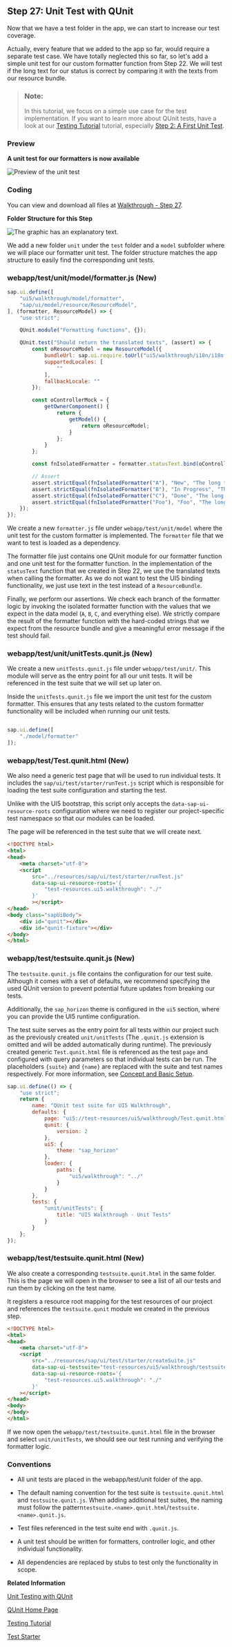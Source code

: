 <!-- loioe1ce1de315994a02bf162f4b3b5a9f09 -->

## Step 27: Unit Test with QUnit

Now that we have a test folder in the app, we can start to increase our test coverage.

Actually, every feature that we added to the app so far, would require a separate test case. We have totally neglected this so far, so let's add a simple unit test for our custom formatter function from Step 22. We will test if the long text for our status is correct by comparing it with the texts from our resource bundle.

> ### Note:  
> In this tutorial, we focus on a simple use case for the test implementation. If you want to learn more about QUnit tests, have a look at our [Testing Tutorial](testing-tutorial-291c912.md) tutorial, especially [Step 2: A First Unit Test](step-2-a-first-unit-test-b81736e.md).



### Preview

  
  
**A unit test for our formatters is now available**

![Preview of the unit test](images/loio0d29491d96574cfe8d8158d60a0a32e2_LowRes.png "A unit test for our formatters is now available")



### Coding

You can view and download all files at [Walkthrough - Step 27](https://ui5.sap.com/#/entity/sap.m.tutorial.walkthrough/sample/sap.m.tutorial.walkthrough.27).

  
  
**Folder Structure for this Step**

![The graphic has an explanatory text.](images/loio1b5613ac3ab94757af2c7823039222a9_LowRes.png "Folder Structure for this Step")

We add a new folder `unit` under the `test` folder and a `model` subfolder where we will place our formatter unit test. The folder structure matches the app structure to easily find the corresponding unit tests.



### webapp/test/unit/model/formatter.js \(New\)

```js
sap.ui.define([
	"ui5/walkthrough/model/formatter",
	"sap/ui/model/resource/ResourceModel",
], (formatter, ResourceModel) => {
	"use strict";

	QUnit.module("Formatting functions", {});

	QUnit.test("Should return the translated texts", (assert) => {
        const oResourceModel = new ResourceModel({
            bundleUrl: sap.ui.require.toUrl("ui5/walkthrough/i18n/i18n.properties"),
            supportedLocales: [
                ""
            ],
            fallbackLocale: ""
        });

        const oControllerMock = {
            getOwnerComponent() {
                return {
                    getModel() {
                        return oResourceModel;
                    }
                };
            }
        };

        const fnIsolatedFormatter = formatter.statusText.bind(oControllerMock);

        // Assert
        assert.strictEqual(fnIsolatedFormatter("A"), "New", "The long text for Status A is correct");
        assert.strictEqual(fnIsolatedFormatter("B"), "In Progress", "The long text for Status B is correct");
        assert.strictEqual(fnIsolatedFormatter("C"), "Done", "The long text for Status C is correct");
        assert.strictEqual(fnIsolatedFormatter("Foo"), "Foo", "The long text for Status Foo is correct");
	});
});
```

We create a new `formatter.js` file under `webapp/test/unit/model` where the unit test for the custom formatter is implemented. The `formatter` file that we want to test is loaded as a dependency.

The formatter file just contains one QUnit module for our formatter function and one unit test for the formatter function. In the implementation of the `statusText` function that we created in Step 22, we use the translated texts when calling the formatter. As we do not want to test the UI5 binding functionality, we just use text in the test instead of a `ResourceBundle`.

Finally, we perform our assertions. We check each branch of the formatter logic by invoking the isolated formatter function with the values that we expect in the data model \(`A`, `B`, `C`, and everything else\). We strictly compare the result of the formatter function with the hard-coded strings that we expect from the resource bundle and give a meaningful error message if the test should fail.



<a name="loioe1ce1de315994a02bf162f4b3b5a9f09__section_jmd_45y_kdc"/>

### webapp/test/unit/unitTests.qunit.js \(New\)

We create a new `unitTests.qunit.js` file under `webapp/test/unit/`. This module will serve as the entry point for all our unit tests. It will be referenced in the test suite that we will set up later on.

Inside the `unitTests.qunit.js` file we import the unit test for the custom formatter. This ensures that any tests related to the custom formatter functionality will be included when running our unit tests.

```js

sap.ui.define([
    "./model/formatter"
]);
```



<a name="loioe1ce1de315994a02bf162f4b3b5a9f09__section_gnt_54c_yfb"/>

### webapp/test/Test.qunit.html \(New\)

We also need a generic test page that will be used to run individual tests. It includes the `sap/ui/test/starter/runTest.js` script which is responsible for loading the test suite configuration and starting the test.

Unlike with the UI5 bootstrap, this script only accepts the `data-sap-ui-resource-roots` configuration where we need to register our project-specific test namespace so that our modules can be loaded.

The page will be referenced in the test suite that we will create next.

```html
<!DOCTYPE html>
<html>
<head>
	<meta charset="utf-8">
	<script
		src="../resources/sap/ui/test/starter/runTest.js"
		data-sap-ui-resource-roots='{
			"test-resources.ui5.walkthrough": "./"
		}'
		></script>
</head>
<body class="sapUiBody">
	<div id="qunit"></div>
	<div id="qunit-fixture"></div>
</body>
</html>
```



<a name="loioe1ce1de315994a02bf162f4b3b5a9f09__section_edn_cwy_kdc"/>

### webapp/test/testsuite.qunit.js \(New\)

The `testsuite.qunit.js` file contains the configuration for our test suite. Although it comes with a set of defaults, we recommend specifying the used QUnit version to prevent potential future updates from breaking our tests.

Additionally, the `sap_horizon` theme is configured in the `ui5` section, where you can provide the UI5 runtime configuration.

The test suite serves as the entry point for all tests within our project such as the previously created `unit/unitTests` \(The `.qunit.js` extension is omitted and will be added automatically during runtime\). The previously created generic `Test.qunit.html` file is referenced as the test `page` and configured with query parameters so that individual tests can be run. The placeholders `{suite}` and `{name}` are replaced with the suite and test names respectively. For more information, see [Concept and Basic Setup](../04_Essentials/concept-and-basic-setup-22f50c0.md).

```js
sap.ui.define(() => {
    "use strict";
    return {
        name: "QUnit test suite for UI5 Walkthrough",
        defaults: {
            page: "ui5://test-resources/ui5/walkthrough/Test.qunit.html?testsuite={suite}&test={name}",
            qunit: {
                version: 2
            },
            ui5: {
                theme: "sap_horizon"
            },
            loader: {
                paths: {
                    "ui5/walkthrough": "../"
                }
            }
        },
        tests: {
            "unit/unitTests": {
                title: "UI5 Walkthrough - Unit Tests"
            }
        }
    };
});
```



<a name="loioe1ce1de315994a02bf162f4b3b5a9f09__section_yjf_zwy_kdc"/>

### webapp/test/testsuite.qunit.html \(New\)

We also create a corresponding `testsuite.qunit.html` in the same folder. This is the page we will open in the browser to see a list of all our tests and run them by clicking on the test name.

It registers a resource root mapping for the test resources of our project and references the `testsuite.qunit` module we created in the previous step.

```html
<!DOCTYPE html>
<html>
<head>
	<meta charset="utf-8">
	<script
		src="../resources/sap/ui/test/starter/createSuite.js"
		data-sap-ui-testsuite="test-resources/ui5/walkthrough/testsuite.qunit"
		data-sap-ui-resource-roots='{
			"test-resources.ui5.walkthrough": "./"
		}'
	></script>
</head>
<body>
</body>
</html>
```

If we now open the `webapp/test/testsuite.qunit.html` file in the browser and select `unit/unitTests`, we should see our test running and verifying the formatter logic.



### Conventions

-   All unit tests are placed in the webapp/test/unit folder of the app.

-   The default naming convention for the test suite is `testsuite.qunit.html` and `testsuite.qunit.js`. When adding additional test suites, the naming must follow the pattern`testsuite.<name>.qunit.html`/`testsuite.<name>.qunit.js`.

-   Test files referenced in the test suite end with `.qunit.js`.

-   A unit test should be written for formatters, controller logic, and other individual functionality.

-   All dependencies are replaced by stubs to test only the functionality in scope.


**Related Information**  


[Unit Testing with QUnit](../04_Essentials/unit-testing-with-qunit-09d145c.md "QUnit is a powerful, easy-to-use JavaScript unit testing framework. It is used by the jQuery, jQuery UI and jQuery Mobile projects and is capable of testing any generic JavaScript code. It supports asynchronous tests out-of-the-box.")

[QUnit Home Page](https://qunitjs.com/)

[Testing Tutorial](testing-tutorial-291c912.md "In this tutorial we will test application functionality with the testing tools that are delivered with OpenUI5. At different steps of this tutorial you will write tests using QUnit, OPA5, and the OData V2 mock server. Additionally, you will learn about testing strategies, Test Driven Development (TDD), and much more.")

[Test Starter](../04_Essentials/test-starter-032be2c.md "The test starter is a concept intended to simplify the test setup for OpenUI5 applications and libraries by orchestrating your QUnit and OPA5 tests.")

